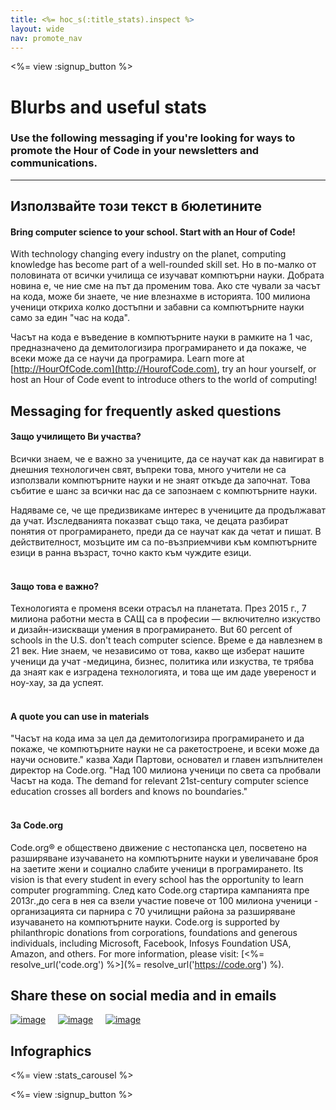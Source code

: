 ```yaml
---
title: <%= hoc_s(:title_stats).inspect %>
layout: wide
nav: promote_nav
---
```



<a id="blurb"></a>

<%= view :signup_button %>

# Blurbs and useful stats

### Use the following messaging if you're looking for ways to promote the Hour of Code in your newsletters and communications.

* * *

## Използвайте този текст в бюлетините

#### Bring computer science to your school. Start with an Hour of Code!

With technology changing every industry on the planet, computing knowledge has become part of a well-rounded skill set. Но в по-малко от половината от всички училища се изучават компютърни науки. Добрата новина е, че ние сме на път да променим това. Ако сте чували за часът на кода, може би знаете, че ние влезнахме в историята. 100 милиона ученици откриха колко достъпни и забавни са компютърните науки само за един "час на кода".

Часът на кода е въведение в компютърните науки в рамките на 1 час, предназначено да демитологизира програмирането и да покаже, че всеки може да се научи да програмира. Learn more at [http://HourOfCode.com](http://HourofCode.com), try an hour yourself, or host an Hour of Code event to introduce others to the world of computing!

## Messaging for frequently asked questions

#### Защо училището Ви участва?

Всички знаем, че е важно за учениците, да се научат как да навигират в днешния технологичен свят, въпреки това, много учители не са използвали компютърните науки и не знаят откъде да започнат. Това събитие е шанс за всички нас да се запознаем с компютърните науки.

Надяваме се, че ще предизвикаме интерес в учениците да продължават да учат. Изследванията показват също така, че децата разбират понятия от програмирането, преди да се научат как да четат и пишат. В действителност, мозъците им са по-възприемчиви към компютърните езици в ранна възраст, точно както към чуждите езици. <br /> <br />

#### Защо това е важно?

Технологията е променя всеки отрасъл на планетата. През 2015 г., 7 милиона работни места в САЩ са в професии — включително изкуство и дизайн-изискващи умения в програмирането. But 60 percent of schools in the U.S. don't teach computer science. Време е да навлезнем в 21 век. Ние знаем, че независимо от това, какво ще изберат нашите ученици да учат -медицина, бизнес, политика или изкуства, те трябва да знаят как е изградена технологията, и това ще им даде увереност и ноу-хау, за да успеят. <br /> <br />

#### A quote you can use in materials

"Часът на кода има за цел да демитологизира програмирането и да покаже, че компютърните науки не са ракетостроене, и всеки може да научи основите." казва Хади Партови, основател и главен изпълнителен директор на Code.org. "Над 100 милиона ученици по света са пробвали Часът на кода. The demand for relevant 21st-century computer science education crosses all borders and knows no boundaries." <br /> <br />

#### За Code.org

Code.org® е обществено движение с нестопанска цел, посветено на разширяване изучаването на компютърните науки и увеличаване броя на заетите жени и социално слабите ученици в програмирането. Its vision is that every student in every school has the opportunity to learn computer programming. След като Code.org стартира кампанията пре 2013г.,до сега в нея са взели участие повече от 100 милиона ученици - организацията си парнира с 70 училищни района за разширяване изучаването на компютърните науки. Code.org is supported by philanthropic donations from corporations, foundations and generous individuals, including Microsoft, Facebook, Infosys Foundation USA, Amazon, and others. For more information, please visit: [<%= resolve_url('code.org') %>](%= resolve_url('https://code.org') %).

## Share these on social media and in emails

[![image](/images/social-media//fit-250/social-1.png)](/images/social-media/social-1.png)&nbsp;&nbsp;&nbsp;&nbsp; [![image](/images/social-media/fit-250/social-2.png)](/images/social-media/social-2.png)&nbsp;&nbsp;&nbsp;&nbsp; [![image](/images/social-media/fit-250/social-3.png)](/images/social-media/social-3.png)&nbsp;&nbsp;&nbsp;&nbsp;

<a id="infographics"></a>

## Infographics

<%= view :stats_carousel %>

<%= view :signup_button %>